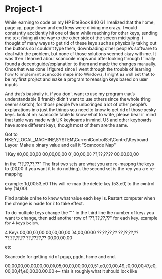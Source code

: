 # Project-1
While learning to code on my HP ElteBook 840 G1 I realized that the home, page up, page down and end keys were driving me crazy.
I would constantly accidently hit one of them while reaching for other keys, sending me text flying all the way to the other side of the screen mid typing.
I thought of many ways to get rid of these keys such as physically taking out the buttons so I couldn't type them, downloading other people’s software to deal with the problem, but none of those solutions seemed okay with me. 
It was then I learned about scancode maps and after looking through I finally found a decent guide/explanation to them and made the changes manually.
Once that was done I figured since I went through the trouble of learning how to implement scancode maps into Windows, I might as well set that to be my first project and make a program to reassign keys based on user inputs.

And that’s basically it. 
If you don't want to use my program that’s understandable (I frankly didn't want to use others since the whole thing seems sketch), for those people I've unboringed a lot of other people’s explanations into just the things you need to know to get rid of those pesky keys.
look at my scancode table to know what to write, please bear in mind that table was made with UK keyboards in mind. US and other keyboards have some different keys, though most of them are the same.


Got to HKEY_LOCAL_MACHINE\SYSTEM\CurrentControlSet\Control\Keyboard Layout 
Make a binary value and call it "Scancode Map"
 
1 Key
00,00,00,00
00,00,00,00
01,00,00,00
??,??,??,??
00,00,00,00

in the "??,??,??,??" The first two sets are what you are re-mappng the keys to (00,00 if you want it to do nothing).
the second set is the key you are re-mapping

example: 1d,00,53,e0 This will re-map the delete key (53,e0) to the control key (1d,00).

Find a table online to know what value each key is. Restart computer when the change is made for it to take effect. 

To do multiple keys change the "1" in the third line the number of keys you want to change, 
then add another row of "??,??,??,??" for each key. example for 4 keys below.

4 Keys
00,00,00,00
00,00,00,00
04,00,00,00
??,??,??,??
??,??,??,??
??,??,??,??
??,??,??,??
00.00.00.00

etc  

Scancode for getting rid of pgup, pgdn, home and end. 

00,00,00,00,00,00,00,00,05,00,00,00,00,00,51,e0,00,00,49,e0,00,00,47,e0,00,00,4f,e0,00.00.00.00 <-- this is roughly what it should look like
